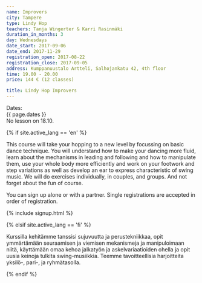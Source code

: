 ```yaml
---
name: Improvers
city: Tampere
type: Lindy Hop
teachers: Tanja Wingerter & Karri Rasinmäki
duration_in_months: 3
day: Wednesdays
date_start: 2017-09-06
date_end: 2017-11-29
registration_open: 2017-08-22
registration_close: 2017-09-05
address: Kumppanuustalo Artteli, Salhojankatu 42, 4th floor
time: 19.00 - 20.00
price: 144 € (12 classes)

title: Lindy Hop Improvers
---
```


Dates:  
{{ page.dates }}  
No lesson on 18.10.

{% if site.active_lang == 'en' %}

This course will take your hopping to a new level by focussing on basic dance technique. You will understand how to make your dancing more fluid, learn about the mechanisms in leading and following and how to manipulate them, use your whole body more efficiently and work on your footwork and step variations as well as develop an ear to express characteristic of swing music. We will do exercises individually, in couples, and groups. And not forget about the fun of course.

You can sign up alone or with a partner. Single registrations are accepted in order of registration.

{% include signup.html %}

{% elsif site.active_lang == 'fi' %}

Kurssilla kehitämme tanssisi sujuvuutta ja perustekniikkaa, opit ymmärtämään seuraamisen ja viemisen mekanismeja ja manipuloimaan niitä, käyttämään omaa kehoa jalkatyön ja askelvariaatioiden ohella ja opit uusia keinoja tulkita swing-musiikkia. Teemme tavoitteellisia harjoitteita yksilö-, pari-, ja ryhmätasolla.

{% endif %}
